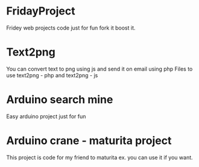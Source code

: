 # FridayProject
Fridey web projects code just for fun fork it boost it. 

# Text2png
You can convert text to png using js and send it on email using php
Files to use text2png - php and text2png - js 

# Arduino search mine
Easy arduino project just for fun 

# Arduino crane - maturita project
This project is code for my friend to maturita ex. you can use it if you want.
